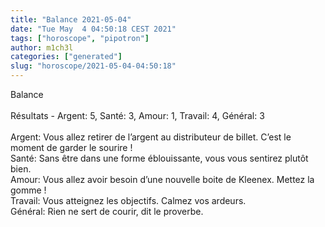 ```yaml
---
title: "Balance 2021-05-04"
date: "Tue May  4 04:50:18 CEST 2021"
tags: ["horoscope", "pipotron"]
author: m1ch3l
categories: ["generated"]
slug: "horoscope/2021-05-04-04:50:18"
---
```


Balance<br>
<br>
Résultats - Argent: 5, Santé: 3, Amour: 1, Travail: 4, Général: 3<br>
<br>
Argent:  Vous allez retirer de l’argent au distributeur de billet. C’est le moment de garder le sourire !<br>
Santé:   Sans être dans une forme éblouissante, vous vous sentirez plutôt bien. <br>
Amour:   Vous allez avoir besoin d’une nouvelle boite de Kleenex. Mettez la gomme !<br>
Travail: Vous atteignez les objectifs. Calmez vos ardeurs.<br>
Général: Rien ne sert de courir, dit le proverbe.<br>
